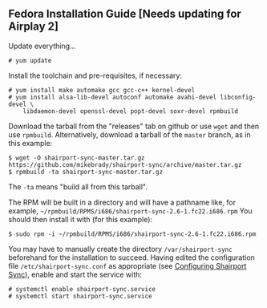 Fedora Installation Guide [Needs updating for Airplay 2]
-----
Update everything...
```
# yum update
```
Install the toolchain and pre-requisites, if necessary:
```
# yum install make automake gcc gcc-c++ kernel-devel
# yum install alsa-lib-devel autoconf automake avahi-devel libconfig-devel \
    libdaemon-devel openssl-devel popt-devel soxr-devel rpmbuild
```
Download the tarball from the "releases" tab on github or use `wget` and then use `rpmbuild`. Alternatively, download a tarball of the `master` branch, as in this example:
```
$ wget -O shairport-sync-master.tar.gz https://github.com/mikebrady/shairport-sync/archive/master.tar.gz
$ rpmbuild -ta shairport-sync-master.tar.gz
```
The `-ta` means "build all from this tarball".

The RPM will be built in a directory and will have a pathname like, for example, `~/rpmbuild/RPMS/i686/shairport-sync-2.6-1.fc22.i686.rpm` You should then install it with (for this example):
```
$ sudo rpm -i ~/rpmbuild/RPMS/i686/shairport-sync-2.6-1.fc22.i686.rpm
```
You may have to manually create the directory `/var/shairport-sync` beforehand for the installation to succeed. Having edited the configuration file `/etc/shairport-sync.conf` as appropriate (see [Configuring Shairport Sync](https://github.com/mikebrady/shairport-sync/blob/master/README.md#configuring-shairport-sync)), enable and start the service with:
```
# systemctl enable shairport-sync.service
# systemctl start shairport-sync.service
```

